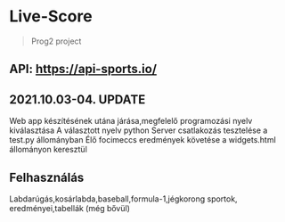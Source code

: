 # Live-Score
>Prog2 project

API: https://api-sports.io/
---

2021.10.03-04. UPDATE
---
Web app készítésének utána járása,megfelelő programozási nyelv kiválasztása
A választott nyelv python
Server csatlakozás tesztelése a test.py állományban
Élő focimeccs eredmények követése a widgets.html állományon keresztül

Felhasználás
---

Labdarúgás,kosárlabda,baseball,formula-1,jégkorong sportok, eredményei,tabellák (még bővül)
